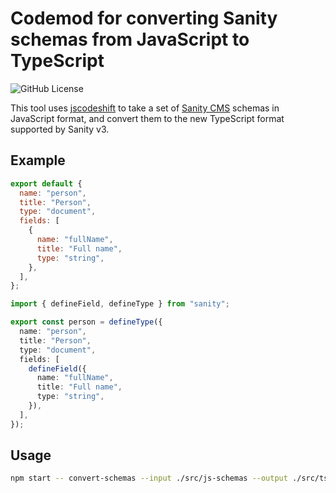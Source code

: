 # Codemod for converting Sanity schemas from JavaScript to TypeScript

![GitHub License](https://img.shields.io/github/license/dangreaves/sanity-ts-schema-codemod)

This tool uses [jscodeshift](https://github.com/facebook/jscodeshift) to take a set of [Sanity CMS](https://www.sanity.io) schemas in JavaScript format, and convert them to the new TypeScript format supported by Sanity v3.

## Example

```js
export default {
  name: "person",
  title: "Person",
  type: "document",
  fields: [
    {
      name: "fullName",
      title: "Full name",
      type: "string",
    },
  ],
};
```

```ts
import { defineField, defineType } from "sanity";

export const person = defineType({
  name: "person",
  title: "Person",
  type: "document",
  fields: [
    defineField({
      name: "fullName",
      title: "Full name",
      type: "string",
    }),
  ],
});
```

## Usage

```bash
npm start -- convert-schemas --input ./src/js-schemas --output ./src/ts-schemas
```
